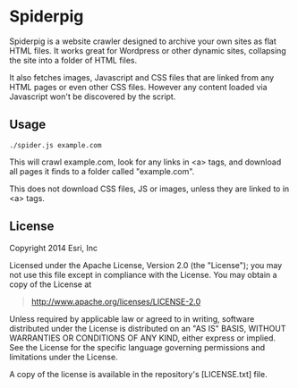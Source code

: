 Spiderpig
=========

Spiderpig is a website crawler designed to archive your own sites as flat HTML files. It works great for Wordpress or other dynamic sites, collapsing the site into a folder of HTML files.

It also fetches images, Javascript and CSS files that are linked from any HTML pages or even other CSS files. However any content loaded via Javascript won't be discovered by the script.


## Usage

```
./spider.js example.com
```

This will crawl example.com, look for any links in &lt;a&gt; tags, and download all pages it finds to a folder called "example.com".

This does not download CSS files, JS or images, unless they are linked to in &lt;a&gt; tags.


## License

Copyright 2014 Esri, Inc

Licensed under the Apache License, Version 2.0 (the "License");
you may not use this file except in compliance with the License.
You may obtain a copy of the License at

> http://www.apache.org/licenses/LICENSE-2.0

Unless required by applicable law or agreed to in writing, software
distributed under the License is distributed on an "AS IS" BASIS,
WITHOUT WARRANTIES OR CONDITIONS OF ANY KIND, either express or implied.
See the License for the specific language governing permissions and
limitations under the License.

A copy of the license is available in the repository's [LICENSE.txt] file.

